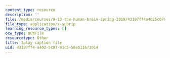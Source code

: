 ```yaml
---
content_type: resource
description: ''
file: /media/courses/9-13-the-human-brain-spring-2019/43197ff4a4025c0791c558eb11673014_YD7QG4G7WVg.vtt
file_type: application/x-subrip
learning_resource_types: []
ocw_type: OCWFile
resourcetype: Other
title: 3play caption file
uid: 43197ff4-a402-5c07-91c5-58eb11673014
---
```

